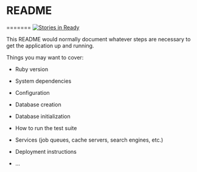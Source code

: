 # README
=======
[![Stories in Ready](https://badge.waffle.io/parkeugene/on-rise.png?label=ready&title=Ready)](https://waffle.io/parkeugene/on-rise)

This README would normally document whatever steps are necessary to get the
application up and running.

Things you may want to cover:

* Ruby version

* System dependencies

* Configuration

* Database creation

* Database initialization

* How to run the test suite

* Services (job queues, cache servers, search engines, etc.)

* Deployment instructions

* ...
